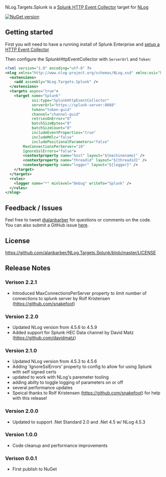 NLog.Targets.Splunk is a [Splunk HTTP Event Collector](http://dev.splunk.com/view/event-collector/SP-CAAAE7F) target for [NLog](http://nlog-project.org/)

[![NuGet version](https://badge.fury.io/nu/NLog.Targets.Splunk.svg)](https://badge.fury.io/nu/NLog.Targets.Splunk)

## Getting started

First you will need to have a running install of Splunk Enterprise and [setup a HTTP Event Collector](http://docs.splunk.com/Documentation/Splunk/latest/Data/UsetheHTTPEventCollector)

Then configure the SplunkHttpEventCollector with `ServerUrl` and `Token`:

```xml
<?xml version="1.0" encoding="utf-8" ?>
<nlog xmlns="http://www.nlog-project.org/schemas/NLog.xsd" xmlns:xsi="http://www.w3.org/2001/XMLSchema-instance" >
  <extensions>
    <add assembly="NLog.Targets.Splunk" />
  </extensions>
  <targets async="true">
    <target name="Splunk"
            xsi:type="SplunkHttpEventCollector"
            serverUrl="https://splunk-server:8088"
            token="token-guid"
            channel="channel-guid"
            retriesOnError="0"
            batchSizeBytes="0"
            batchSizeCount="0"
            includeEventProperties="true"
            includeMdlc="false"
            includePositionalParameters="false"
	    MaxConnectionsPerServer="10"
	    IgnoreSslErrors="false">
		<contextproperty name="host" layout="${machinename}" />
		<contextproperty name="threadid" layout="${threadid}" />
		<contextproperty name="logger" layout="${logger}" />
	</target>    
  </targets>
  <rules>
    <logger name="*" minlevel="Debug" writeTo="Splunk" />
  </rules>
</nlog>
```

## Feedback / Issues

Feel free to tweet [@alanbarber](http://twitter.com/alanbarber) for questions or comments on the code.  
You can also submit a GitHub issue [here](https://github.com/alanbarber/NLog.Targets.Splunk/issues).

## License

https://github.com/alanbarber/NLog.Targets.Splunk/blob/master/LICENSE

## Release Notes

### Verison 2.2.1

- Introduced MaxConnectionsPerServer property to limit number of connections to splunk server by Rolf Kristensen (https://github.com/snakefoot)

### Version 2.2.0

- Updated NLog version from 4.5.6 to 4.5.9
- Added support for Splunk HEC Data channel by David Matz (https://github.com/davidmatz)

### Version 2.1.0

- Updated NLog version from 4.5.3 to 4.5.6
- Adding 'IgnoreSslErrors' property to config to allow for using Splunk with self signed certs
- updated to work with NLog's paremeter tooling
- adding abilty to toggle logging of parameters on or off
- several performance updates
- Speical thanks to Rolf Kristensen (https://github.com/snakefoot) for help with this release!

### Version 2.0.0

- Updated to support .Net Standard 2.0 and .Net 4.5 w/ NLog 4.5.3

### Version 1.0.0

- Code cleanup and performance improvements

### Verison 0.0.1

- First publish to NuGet
